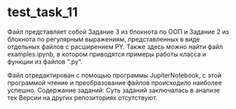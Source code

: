 # test_task_11
Файл представляет собой Задание 3 из блокнота по ООП и Задание 2 из блокнота по регулярным выражениям, представленных в виде отдельных файлов с расширением PY. Также здесь можно найти файл examples.ipynb, в котором приводятся примеры работы класса и функции из файлов ".py".

Файл отредактирован с помощью программы JupiterNotebook, с этой программой чтение и преобразование файлов происходило наиболее успешно. 
 Содержание заданий: 
 Суть заданий заключалась в анализе тек 
Версии на других репозиториях отсутствуют.
